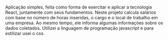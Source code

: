 Aplicação simples, feita como forma de exercitar e aplicar a tecnologia React, juntamente com seus fundamentos. Neste projeto calcula salários com base no número de horas inseridas, o cargo e o local de trabalho em uma empresa. Ao mesmo tempo, ele informa algumas informações sobre os dados coletados. Utilizei a linguagem de programação javascript e para estilizar usei o css.
